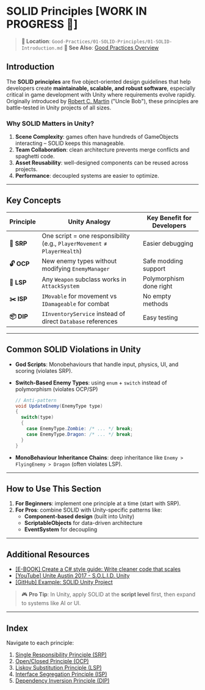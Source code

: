 # SOLID Principles [WORK IN PROGRESS 🚧]

> **📍 Location**: `Good-Practices/01-SOLID-Principles/01-SOLID-Introduction.md`
> **🔗 See Also**: [Good Practices Overview](../00-Good-Practices-Intro.md)

## Introduction

The **SOLID principles** are five object-oriented design guidelines that help developers create **maintainable, scalable, and robust software**, especially critical in game development with Unity where requirements evolve rapidly. Originally introduced by [Robert C. Martin](https://en.wikipedia.org/wiki/Robert_C._Martin) ("Uncle Bob"), these principles are battle-tested in Unity projects of all sizes.

### Why SOLID Matters in Unity?

1. **Scene Complexity**: games often have hundreds of GameObjects interacting – SOLID keeps this manageable.
1. **Team Collaboration**: clean architecture prevents merge conflicts and spaghetti code.
1. **Asset Reusability**: well-designed components can be reused across projects.
1. **Performance**: decoupled systems are easier to optimize.

---

## Key Concepts

| Principle       | Unity Analogy                  | Key Benefit for Developers |
| --------------- | ------------------------------ | -------------------------- |
| **🧩 SRP** | One script = one responsibility (e.g., `PlayerMovement` ≠ `PlayerHealth`) | Easier debugging |
| **🔓 OCP** | New enemy types without modifying `EnemyManager` | Safe modding support |
| **🔄 LSP** | Any `Weapon` subclass works in `AttackSystem` | Polymorphism done right |
| **✂️ ISP** | `IMovable` for movement vs `IDamageable` for combat | No empty methods |
| **📦 DIP** | `IInventoryService` instead of direct `Database` references | Easy testing |

---

## Common SOLID Violations in Unity

- **God Scripts**: Monobehaviours that handle input, physics, UI, and scoring (violates SRP).
- **Switch-Based Enemy Types**: using `enum` + `switch` instead of polymorphism (violates OCP/SP)

    ```csharp
    // Anti-pattern
    void UpdateEnemy(EnemyType type)
    {
      switch(type)
      {
        case EnemyType.Zombie: /* ... */ break;
        case EnemyType.Dragon: /* ... */ break;
      }
    }
    ```

- **MonoBehaviour Inheritance Chains**: deep inheritance like `Enemy > FlyingEnemy > Dragon` (often violates LSP).

---

## How to Use This Section

1. **For Beginners**: implement one principle at a time (start with SRP).
1. **For Pros**: combine SOLID with Unity-specific patterns like:
   - **Component-based design** (built into Unity)
   - **ScriptableObjects** for data-driven architecture
   - **EventSystem** for decoupling

---

## Additional Resources

- [[E-BOOK] Create a C# style guide: Write cleaner code that scales](https://web.archive.org/web/20240518091705/https://unity.com/resources/create-code-c-sharp-style-guide-e-book?ungated=true)
- [[YouTube] Unite Austin 2017 - S.O.L.I.D. Unity](https://www.youtube.com/watch?v=eIf3-aDTOOA)
- [[GitHub] Example: SOLID Unity Project](https://github.com/gr4ndsmurf/SOLID-Principles)

> 🎮 **Pro Tip**: In Unity, apply SOLID at the **script level** first, then expand to systems like AI or UI.

---

## Index

Navigate to each principle:

1. [Single Responsibility Principle (SRP)](02-SOLID-SRP.md)
2. [Open/Closed Principle (OCP)](03-SOLID-OCP.md)
3. [Liskov Substitution Principle (LSP)](04-SOLID-LSP.md)
4. [Interface Segregation Principle (ISP)](05-SOLID-ISP.md)
5. [Dependency Inversion Principle (DIP)](06-SOLID-DIP.md)

